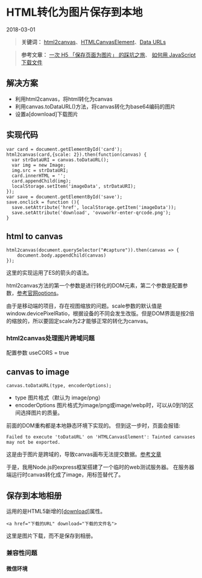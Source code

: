 # HTML转化为图片保存到本地
2018-03-01

> **关键词：** [html2canvas](http://html2canvas.hertzen.com/)、[HTMLCanvasElement](https://developer.mozilla.org/zh-CN/docs/Web/API/、HTMLCanvasElement)、[Data URLs](https://developer.mozilla.org/zh-CN/docs/Web/HTTP/data_URIs)

> **参考文章：** [一次 H5 「保存页面为图片」 的踩坑之旅](https://juejin.im/post/5a17c5e26fb9a04527254689#heading-0)、
> [如何用 JavaScript 下载文件](https://mp.weixin.qq.com/s/U_LuC2Nyv4ZcNpX0tHDP3g)

## 解决方案

- 利用html2canvas，将html转化为canvas
- 利用canvas.toDataURL()方法，将canvas转化为base64编码的图片
- 设置a[download]下载图片

## 实现代码

```
var card = document.getElementById('card');
html2canvas(card,{scale: 2}).then(function(canvas) {
  var strDataURI = canvas.toDataURL();
  var img = new Image;
  img.src = strDataURI;
  card.innerHTML = '';
  card.appendChild(img);
  localStorage.setItem('imageData', strDataURI);
});
var save = document.getElementById('save');
save.onclick = function (){
  save.setAttribute('href', localStorage.getItem('imageData'));
  save.setAttribute('download', 'ovuworkr-enter-qrcode.png');
}
```

## html to canvas

```
html2canvas(document.querySelector("#capture")).then(canvas => {
    document.body.appendChild(canvas)
});
```
这里的实现运用了ES的箭头的语法。

html2canvas方法的第一个参数是进行转化的DOM元素，第二个参数是配置参数，[参考官网options](http://html2canvas.hertzen.com/configuration)。

由于是移动端的项目，存在视图缩放的问题。scale参数的默认值是window.devicePixelRatio，根据设备的不同会发生改版。但是DOM界面是按2倍的缩放的，所以要固定scale为2才能够正常的转化为canvas。

### html2canvas处理图片跨域问题
配置参数 useCORS = true

## canvas to image

`canvas.toDataURL(type, encoderOptions);`

- type 图片格式（默认为 image/png）
- encoderOptions 图片格式为image/png或image/webp时，可以从0到1的区间选择图片的质量。

前面的DOM重构都是本地静态环境下实现的。
但到这一步时，页面会报错:

`Failed to execute 'toDataURL' on 'HTMLCanvasElement': Tainted canvases may not be exported.`

这是由于图片是跨域的，导致canvas画布无法提交数据。[参考文章](https://www.jianshu.com/p/6fe06667b748)

于是，我用Node.js的express框架搭建了一个临时的web测试服务器。
在服务器端运行时canvas转化成了image，用<img>标签替代了<canvas>。

## 保存到本地相册
运用的是HTML5新增<a>的[[download]](https://developer.mozilla.org/zh-CN/docs/Web/HTML/Element/a)属性。

`<a href="下载的URL" download="下载的文件名"> `

这里是图片下载，而不是保存到相册。

### 

### 兼容性问题

#### 微信环境


